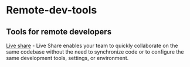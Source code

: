 # Remote-dev-tools
## Tools for remote developers

 [Live share](https://code.visualstudio.com/blogs/2017/11/15/live-share) - Live Share enables your team to quickly collaborate on the same codebase without the need to synchronize code or to configure the same development tools, settings, or environment.
